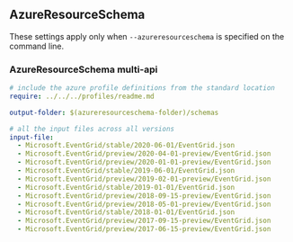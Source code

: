 ## AzureResourceSchema

These settings apply only when `--azureresourceschema` is specified on the command line.

### AzureResourceSchema multi-api

``` yaml $(azureresourceschema) && $(multiapi)
# include the azure profile definitions from the standard location
require: ../../../profiles/readme.md

output-folder: $(azureresourceschema-folder)/schemas

# all the input files across all versions
input-file:
  - Microsoft.EventGrid/stable/2020-06-01/EventGrid.json
  - Microsoft.EventGrid/preview/2020-04-01-preview/EventGrid.json
  - Microsoft.EventGrid/preview/2020-01-01-preview/EventGrid.json
  - Microsoft.EventGrid/stable/2019-06-01/EventGrid.json
  - Microsoft.EventGrid/preview/2019-02-01-preview/EventGrid.json
  - Microsoft.EventGrid/stable/2019-01-01/EventGrid.json
  - Microsoft.EventGrid/preview/2018-09-15-preview/EventGrid.json
  - Microsoft.EventGrid/preview/2018-05-01-preview/EventGrid.json
  - Microsoft.EventGrid/stable/2018-01-01/EventGrid.json
  - Microsoft.EventGrid/preview/2017-09-15-preview/EventGrid.json
  - Microsoft.EventGrid/preview/2017-06-15-preview/EventGrid.json

```